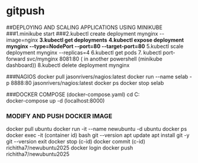 # gitpush
##DEPLOYING AND SCALING APPLICATIONS USING MINIKUBE
 ###1.minikube start
 ###2.kubectl create deployment mynginx --image=nginx
 **3.kubectl get deployments**
 **4.kubectl expose deployment mynginx --type=NodePort --port=80 --target-port=80**
 5.kubectl scale deployment mynginx --replicas=4
 6.kubectl get pods
7. kubectl port-forward svc/mynginx 8081:80
( in another powershell (minikube dashboard))
 8.kubectl delete deployment mynginx

###NAGIOS
docker pull jasonrivers/nagios:latest
docker run --name selab -p 8888:80 jasonrivers/nagios:latest
docker ps
docker stop selab

###DOCKER COMPOSE
(docker-compose.yaml)
cd C:\
docker-compose up -d
(localhost:8000)

### MODIFY AND PUSH DOCKER IMAGE
docker pull ubuntu
docker run -it --name newubuntu -d ubuntu
docker ps
docker exec -it (container id) bash
git --version
apt update
apt install git -y
git --version
exit
docker stop (c-id)
docker commit (c-id) richitha7/newubuntu2025
docker login
docker push richitha7/newubuntu2025

